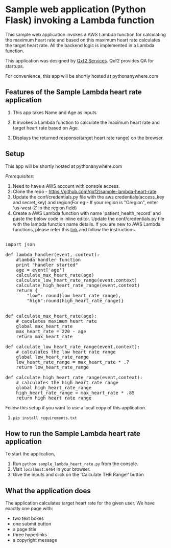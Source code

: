 # Sample web application (Python Flask) invoking a Lambda function

This sample web application invokes a AWS Lambda function for calculating the maximum heart rate and based on this maximum heart rate calculates the target heart rate. All the backend logic is implemented in a Lambda function.

This application was designed by [Qxf2 Services](https://www.qxf2.com/?utm_source=sample-lambda-heart-rate&utm_medium=click&utm_campaign=Sample%20lambda%20heart%20rate). Qxf2 provides QA for startups.

For convenience, this app will be shortly hosted at pythonanywhere.com

## Features of the Sample Lambda heart rate application

1. This app takes Name and Age as inputs

2. It invokes a Lambda function to calculate the maximum heart rate and target heart rate based on Age.

3. Displays the returned response(target heart rate range) on the browser.


## Setup

This app will be shortly hosted at pythonanywhere.com

*Prerequisites:*

1) Need to have a AWS account with console access.
2) Clone the repo - https://github.com/qxf2/sample-lambda-heart-rate
3) Update the conf/credentials.py file with the aws credentials(access_key and secret_key) and region(For eg:- If your region is "Oregion", enter 'us-west-2' in the region field)
4) Create a AWS Lambda function with name 'patient_health_record' and paste the below code in inline editor. Update the conf/credentials.py file with the lambda function name details. If you are new to AWS Lambda functions, please refer this [link](https://docs.aws.amazon.com/lambda/latest/dg/get-started-create-function.html) and follow the instructions. 

<pre lang='python'>

import json

def lambda_handler(event, context):
    #lambda handler function
    print "handler started"
    age = event['age']
    calculate_max_heart_rate(age)
    calculate_low_heart_rate_range(event,context)
    calculate_high_heart_rate_range(event,context)
    return {
        "low": round(low_heart_rate_range),
        "high":round(high_heart_rate_range)}
    
        
def calculate_max_heart_rate(age):
    # caculates maximum heart rate
    global max_heart_rate
    max_heart_rate = 220 - age
    return max_heart_rate
    
def calculate_low_heart_rate_range(event,context):
    # calculates the low heart rate range
    global low_heart_rate_range
    low_heart_rate_range = max_heart_rate * .7
    return low_heart_rate_range
    
def calculate_high_heart_rate_range(event,context):
    # calculates the high heart rate range
    global high_heart_rate_range
    high_heart_rate_range = max_heart_rate * .85
    return high_heart_rate_range    
</pre>

Follow this setup if you want to use a local copy of this application. 

1. `pip install requirements.txt`

## How to run the Sample Lambda heart rate application

To start the application, 

1. Run `python sample_lambda_heart_rate.py` from the console.
2. Visit `localhost:6464` in your browser. 
3. Give the inputs and click on the 'Calculate THR Range!' button

## What the application does

The application calculates target heart rate for the given user. We have exactly one page with:

* two text boxes 
* one submit button
* a page title 
* three hyperlinks 
* a copyright message